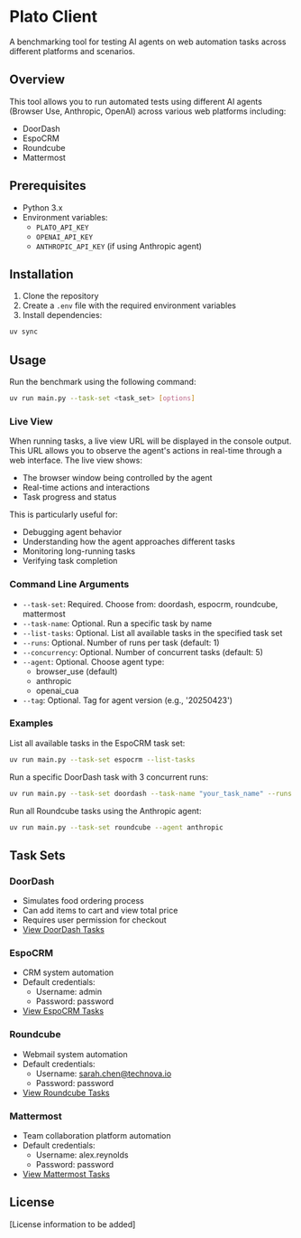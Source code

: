 # Plato Client

A benchmarking tool for testing AI agents on web automation tasks across different platforms and scenarios.

## Overview

This tool allows you to run automated tests using different AI agents (Browser Use, Anthropic, OpenAI) across various web platforms including:
- DoorDash
- EspoCRM
- Roundcube
- Mattermost

## Prerequisites

- Python 3.x
- Environment variables:
  - `PLATO_API_KEY`
  - `OPENAI_API_KEY`
  - `ANTHROPIC_API_KEY` (if using Anthropic agent)

## Installation

1. Clone the repository
2. Create a `.env` file with the required environment variables
3. Install dependencies:
```bash
uv sync
```

## Usage

Run the benchmark using the following command:

```bash
uv run main.py --task-set <task_set> [options]
```

### Live View

When running tasks, a live view URL will be displayed in the console output. This URL allows you to observe the agent's actions in real-time through a web interface. The live view shows:
- The browser window being controlled by the agent
- Real-time actions and interactions
- Task progress and status

This is particularly useful for:
- Debugging agent behavior
- Understanding how the agent approaches different tasks
- Monitoring long-running tasks
- Verifying task completion

### Command Line Arguments

- `--task-set`: Required. Choose from: doordash, espocrm, roundcube, mattermost
- `--task-name`: Optional. Run a specific task by name
- `--list-tasks`: Optional. List all available tasks in the specified task set
- `--runs`: Optional. Number of runs per task (default: 1)
- `--concurrency`: Optional. Number of concurrent tasks (default: 5)
- `--agent`: Optional. Choose agent type:
  - browser_use (default)
  - anthropic
  - openai_cua
- `--tag`: Optional. Tag for agent version (e.g., '20250423')

### Examples

List all available tasks in the EspoCRM task set:
```bash
uv run main.py --task-set espocrm --list-tasks
```

Run a specific DoorDash task with 3 concurrent runs:
```bash
uv run main.py --task-set doordash --task-name "your_task_name" --runs 3
```

Run all Roundcube tasks using the Anthropic agent:
```bash
uv run main.py --task-set roundcube --agent anthropic
```

## Task Sets

### DoorDash
- Simulates food ordering process
- Can add items to cart and view total price
- Requires user permission for checkout
- [View DoorDash Tasks](python/src/plato/examples/doordash_tasks.py)

### EspoCRM
- CRM system automation
- Default credentials:
  - Username: admin
  - Password: password
- [View EspoCRM Tasks](python/src/plato/examples/espocrm_tasks.py)

### Roundcube
- Webmail system automation
- Default credentials:
  - Username: sarah.chen@technova.io
  - Password: password
- [View Roundcube Tasks](python/src/plato/examples/roundcube_tasks.py)

### Mattermost
- Team collaboration platform automation
- Default credentials:
  - Username: alex.reynolds
  - Password: password
- [View Mattermost Tasks](python/src/plato/examples/mattermost_tasks.py)

## License

[License information to be added]

